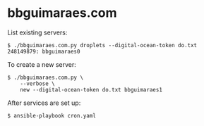 bbguimaraes.com
===============

List existing servers:

    $ ./bbguimaraes.com.py droplets --digital-ocean-token do.txt
    248149879: bbguimaraes0

To create a new server:

    $ ./bbguimaraes.com.py \
        --verbose \
        new --digital-ocean-token do.txt bbguimaraes1

After services are set up:

    $ ansible-playbook cron.yaml
